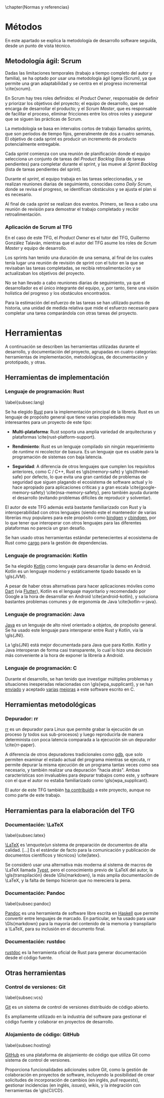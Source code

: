 \chapter{Normas y referencias}

# Métodos

<!--
  Se debe explicar la metodología a seguir desde el punto de vista técnico, de
  manera breve (si es proceso unificado, metodologías ágiles, etc.). Se pueden
  utilizar las referencias bibliográficas oportunas para no extenderse en
  exceso en los conceptos teóricos de dichas metodologías.
-->

En este apartado se explica la metodología de desarrollo software seguida, desde
un punto de vista técnico.

## Metodología ágil: Scrum

Dadas las limitaciones temporales (trabajo a tiempo completo del autor y
familia), se ha optado por usar una metodología ágil ligera (Scrum), ya que
permite una gran adaptabilidad y se centra en el progreso incremental
\cite{scrum}.

En Scrum hay tres roles definidos: el *Product Owner*, responsable de definir y
priorizar los objetivos del proyecto; el equipo de desarrollo, que se encarga
de desarrollar el producto; y el *Scrum Master*, que es responsable de facilitar
el proceso, eliminar fricciones entre los otros roles y asegurar que se siguen
las prácticas de Scrum.

La metodología se basa en intervalos cortos de trabajo llamados *sprints*, que
son períodos de tiempo fijos, generalmente de dos a cuatro semanas. El objetivo
de cada sprint es producir un incremento de producto potencialmente entregable.

Cada *sprint* comienza con una reunión de planificación donde el equipo
selecciona un conjunto de tareas del *Product Backlog* (lista de tareas
pendientes) para completar durante el sprint, y las mueve al *Sprint Backlog*
(lista de tareas pendientes del sprint).

Durante el *sprint*, el equipo trabaja en las tareas seleccionadas, y se
realizan reuniones diarias de seguimiento, conocidas como *Daily Scrum*, donde
se revisa el progreso, se identifican obstáculos y se ajusta el plan si es
necesario.

Al final de cada *sprint* se realizan dos eventos. Primero, se lleva a cabo una
reunión de revisión para demostrar el trabajo completado y recibir
retroalimentación.

### Aplicación de Scrum al TFG

En el caso de este TFG, el *Product Owner* es el tutor del TFG, Guillermo
González Talaván, mientras que el autor del TFG asume los roles de *Scrum
Master* y equipo de desarrollo.

Los sprints han tenido una duración de una semana, al final de los cuales tenía
lugar una reunión de revisión de sprint con el tutor en la que se revisaban las
tareas completadas, se recibía retroalimentación y se actualizaban los
objetivos del proyecto.

No se han llevado a cabo reuniones diarias de seguimiento, ya que el
desarrollador es el único integrante del equipo, y, por tanto, tiene una visión
holística del progreso y los obstáculos encontrados.

Para la estimación del esfuerzo de las tareas se han utilizado puntos de
historia, una unidad de medida relativa que mide el esfuerzo necesario para
completar una tarea comparándola con otras tareas del proyecto.

# Herramientas

<!--
  Se describirán de forma breve las herramientas usadas para la documentación y
  para la implementación. Deberán dividirse en herramientas propias de la
  implementación, herramientas metodológicas y herramientas para la elaboración
  del TFG: Deben obviarse herramientas estándar que no tengan relevancia para
  el TFG en particular como procesadores de textos, editor de imágenes, etc.
-->

A continuación se describen las herramientas utilizadas durante el desarrollo,
y documentación del proyecto, agrupadas en cuatro categorías: herramientas de
implementación, metodológicas, de documentación y prototipado, y otras.

## Herramientas de implementación

### Lenguaje de programación: Rust
\label{subsec:lang}

Se ha elegido [Rust](https://rust-lang.org) para la implementación principal
de la librería. Rust es un lenguaje de propósito general que tiene varias
propiedades muy interesantes para un proyecto de este tipo:

 * **Multi-plataforma**: Rust soporta una amplia variedad de arquitecturas y
   plataformas \cite{rust-platform-support}.

 * **Rendimiento**: Rust es un lenguaje compilado sin ningún requerimiento de
   *runtime* ni recolector de basura. Es un lenguaje que es usable para la
   programación de sistemas con baja latencia.

 * **Seguridad**: A diferencia de otros lenguajes que cumplen los requisitos
   anteriores, como C / C++, Rust es \gls{memory-safe} y \gls{thread-safe} por
   defecto, lo que evita una gran cantidad de problemas de seguridad que siguen
   plagando el ecosistema de software actual y lo hace apropiado para
   aplicaciones críticas y a gran escala \cite{google-memory-safety}
   \cite{nsa-memory-safety}, pero también ayuda durante el desarrollo (evitando
   problemas difíciles de reproducir y solventar).

El autor de este TFG además está bastante familiarizado con Rust y la
interoperabilidad con otros lenguajes (siendo este el mantenedor de varias
librerías muy populares para este propósito como
[bindgen](https://github.com/rust-lang/rust-bindgen) y
[cbindgen](https://github.com/mozilla/cbindgen), por lo que tener que
interoperar con otros lenguajes para las diferentes plataformas no parecía un
gran desafío.

Se han usado otras herramientas estándar pertenecientes al
ecosistema de Rust como [cargo](https://doc.rust-lang.org/cargo/)
para la gestión de dependencias.

### Lenguaje de programación: Kotlin

Se ha elegido [Kotlin](https://kotlinlang.org/) como lenguaje para desarrollar
la demo en Android. Kotlin es un lenguaje moderno y estáticamente tipado basado
en la \gls{JVM}.

A pesar de haber otras alternativas para hacer aplicaciones móviles como
[Dart](https://dart.dev/) (via [Flutter](https://flutter.dev/)), Kotlin es el
lenguaje mayoritario y recomendado por Google a la hora de desarrollar en
Android \cite{android-kotlin}, y soluciona bastantes problemas comunes y de
ergonomía de Java \cite{kotlin-v-java}.

### Lenguaje de programación: Java

[Java](https://www.java.com) es un lenguaje de alto nivel orientado a objetos,
de propósito general. Se ha usado este lenguaje para interoperar entre Rust y
Kotlin, via la \gls{JNI}.

La \gls{JNI} está mejor documentada para Java que para Kotlin. Kotlin y Java
interoperan de forma casi transparente, lo cual lo hizo una decisión más
conveniente a la hora de exponer la librería a Android.

### Lenguaje de programación: C

Durante el desarrollo, se han tenido que investigar múltiples problemas y
situaciones inesperadas relacionadas con \gls{wpa_supplicant}, y se han
[enviado](https://lists.infradead.org/pipermail/hostap/2025-May/043428.html) y
aceptado
[varias](https://lists.infradead.org/pipermail/hostap/2025-January/043247.html)
[mejoras](https://lists.infradead.org/pipermail/hostap/2025-May/043429.html) a
este software escrito en C.

## Herramientas metodológicas

### Depurador: rr

[rr](https://rr-project.org/) es un depurador para Linux que permite grabar la
ejecución de un proceso (y todos sus sub-procesos) y luego reproducirla de
manera determinista con poca latencia comparada a la ejecución sin un depurador
\cite{rr-paper}.

A diferencia de otros depuradores tradicionales como
[gdb](https://sourceware.org/gdb/), que solo permiten examinar el estado actual
del programa mientras se ejecuta, rr permite depurar la misma ejecución de un
programa tantas veces como sea necesario, y también realizar una depuración
"hacia atrás". Ambas características son invaluables para depurar trabajos como
este, y software con el que el autor no estaba familiarizado como
\gls{wpa_supplicant}.

El autor de este TFG también [ha
contribuido](https://github.com/rr-debugger/rr/commits?author=emilio) a este
proyecto, aunque no como parte de este trabajo.

## Herramientas para la elaboración del TFG

### Documentación: \LaTeX
\label{subsec:latex}

[\LaTeX](https://www.latex-project.org/) es \enquote{un sistema de preparación de
documentos de alta calidad. [...] Es el estándar de facto para la comunicación
y publicación de documentos científicos y
técnicos} \cite{latex}.

Se consideró usar una alternativa más moderna al sistema de macros de \LaTeX
llamada [Typst](https://typst.app/), pero el conocimiento previo de \LaTeX del
autor, la \gls{transpilación} desde \Gls{markdown}, la más amplia documentación
de \LaTeX, y la falta de tiempo hicieron que no mereciera la pena.

### Documentación: Pandoc
\label{subsec:pandoc}

[Pandoc](https://pandoc.org/) es una herramienta de software libre escrita en
[Haskell](https://www.haskell.org/) que permite convertir entre lenguajes de
marcado. En particular, se ha usado para usar \Gls{markdown} para la mayoría
del contenido de la memoria y transpilarlo a \LaTeX, para su inclusión en el
documento final.

### Documentación: rustdoc

[rustdoc](https://doc.rust-lang.org/rustdoc/what-is-rustdoc.html) es la
herramienta oficial de Rust para generar documentación desde el código fuente.

## Otras herramientas

### Control de versiones: Git
\label{subsec:vcs}

[Git](https://git-scm.com) es un sistema de control de versiones distribuido de
código abierto.

Es ampliamente utilizado en la industria del software para gestionar el código
fuente y colaborar en proyectos de desarrollo.

### Alojamiento de código: GitHub
\label{subsec:hosting}

[GitHub](https://github.com) es una plataforma de alojamiento de código que
utiliza Git como sistema de control de versiones.

Proporciona funcionalidades adicionales sobre Git, como la gestión de
colaboración en proyectos de software, incluyendo la posibilidad de crear
solicitudes de incorporación de cambios (en inglés, *pull requests*), gestionar
incidencias (en inglés, *issues*), wikis, y la integración con herramientas de
\gls{CI/CD}.

<!--
# Modelos

  Se deberá realizar una introducción breve a los modelos técnicos utilizados,
  siempre que sean relevantes para el TFG y no entren dentro del ámbito
  estándar de un trabajo de TFG. Como ejemplo, se pueden describir en este
  apartado modelos de Inteligencia Artificial que se empleen, modelos
  industriales como PID, modelos electrónicos, etc.

# Prototipos

  En este apartado, si lo admite la metodología, se deberán definir wireframes
  (representación visual simplificada de la estructura y el diseño de una
  página web o aplicación). Se pueden aplicar las técnicas de prototipado, así
  como otras técnicas como el uso de mock-ups (representación virtual de un
  prototipo del proyecto que una persona quiere presentar.), diagramas de
  navegación, etc.

# Métricas

  Se describirán las métricas usadas para evaluar el proyecto (test de
  usuarios, métricas de rendimiento, etc.) si se han aplicado.
-->
